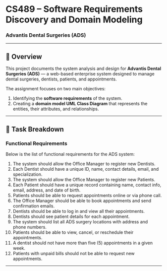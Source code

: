# CS489 – Software Requirements Discovery and Domain Modeling  
### Advantis Dental Surgeries (ADS)

---

## 📘 Overview
This project documents the system analysis and design for **Advantis Dental Surgeries (ADS)** — a web-based enterprise system designed to manage dental surgeries, dentists, patients, and appointments.  

The assignment focuses on two main objectives:
1. Identifying the **software requirements** of the system.
2. Creating a **domain model UML Class Diagram** that represents the entities, their attributes, and relationships.

---

## 🧩 Task Breakdown

### **Functional Requirements**
Below is the list of functional requirements for the ADS system:

1. The system should allow the Office Manager to register new Dentists.  
2. Each Dentist should have a unique ID, name, contact details, email, and specialization.  
3. The system should allow the Office Manager to register new Patients.  
4. Each Patient should have a unique record containing name, contact info, email, address, and date of birth.  
5. Patients should be able to request appointments online or via phone call.  
6. The Office Manager should be able to book appointments and send confirmation emails.  
7. Dentists should be able to log in and view all their appointments.  
8. Dentists should see patient details for each appointment.  
9. The system should list all ADS surgery locations with address and phone numbers.  
10. Patients should be able to view, cancel, or reschedule their appointments.  
11. A dentist should not have more than five (5) appointments in a given week.  
12. Patients with unpaid bills should not be able to request new appointments.

---